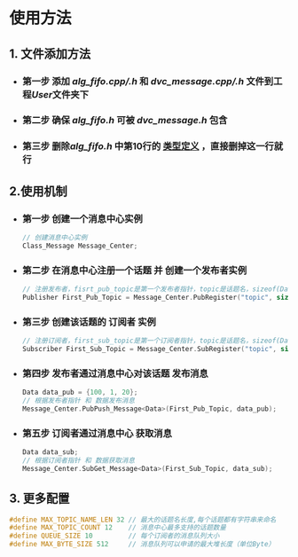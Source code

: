 # 使用方法
## 1. 文件添加方法
*  ### 第一步 添加 *alg_fifo.cpp/.h*  和 *dvc_message.cpp/.h* 文件到工程*User*文件夹下
*  ### 第二步 确保 *alg_fifo.h* 可被 *dvc_message.h* 包含
*  ### 第三步 删除*alg_fifo.h* 中第10行的 [类型定义](./pictures/类型定义.png)  ，直接删掉这一行就行

## 2.使用机制
*  ### 第一步   创建一个消息中心实例      
 
    ```c++
    // 创建消息中心实例 
    Class_Message Message_Center;
    ```
*  ### 第二步  在消息中心注册一个话题  并  创建一个发布者实例
  
    ```c++
    // 注册发布者，fisrt_pub_topic是第一个发布者指针，topic是话题名，sizeof(Data)是话题消息数据长度
    Publisher First_Pub_Topic = Message_Center.PubRegister("topic", sizeof(Data));
    ```

*  ### 第三步 创建该话题的 订阅者 实例

    ```c++
    // 注册订阅者，first_sub_topic是第一个订阅者指针，topic是话题名，sizeof(Data)是话题消息数据长度
    Subscriber First_Sub_Topic = Message_Center.SubRegister("topic", sizeof(Data));
    ```
*  ### 第四步 发布者通过消息中心对该话题 发布消息
 
    ```c++
    Data data_pub = {100, 1, 20};
    // 根据发布者指针 和 数据发布消息
    Message_Center.PubPush_Message<Data>(First_Pub_Topic, data_pub);
    ```

*  ### 第五步 订阅者通过消息中心 获取消息
    ```c++
    Data data_sub;
    // 根据订阅者指针 和 数据获取消息
    Message_Center.SubGet_Message<Data>(First_Sub_Topic, data_sub);
    ```
## 3. 更多配置

```c++
#define MAX_TOPIC_NAME_LEN 32 // 最大的话题名长度,每个话题都有字符串来命名
#define MAX_TOPIC_COUNT 12    // 消息中心最多支持的话题数量
#define QUEUE_SIZE 10         // 每个订阅者的消息队列大小
#define MAX_BYTE_SIZE 512     // 消息队列可以申请的最大堆长度（单位Byte）
```
